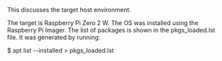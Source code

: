 This discusses the target host environment.

The target is Raspberry Pi Zero 2 W. The OS was installed using the Raspberry Pi Imager.
The list of packages is shown in the pkgs_loaded.lst file. It was generated by running:

$ apt list --installed > pkgs_loaded.lst


